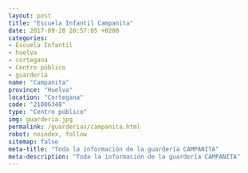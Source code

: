 ```yaml
---
layout: post
title: "Escuela Infantil Campanita"
date: 2017-09-20 20:57:05 +0200
categories:
- Escuela Infantil
- huelva
- cortegana
- Centro público
- guarderia
name: "Campanita"
province: "Huelva"
location: "Cortegana"
code: "21006348"
type: "Centro público"
img: guarderia.jpg
permalink: /guarderias/campanita.html
robot: noindex, follow
sitemap: false
meta-title: "Toda la información de la guardería CAMPANITA"
meta-description: "Toda la información de la guardería CAMPANITA"
---
```


